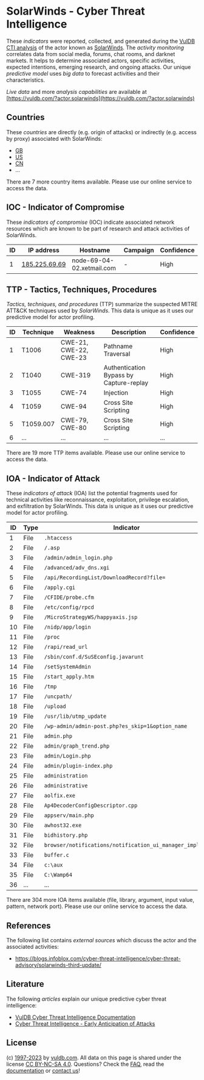 # SolarWinds - Cyber Threat Intelligence

These _indicators_ were reported, collected, and generated during the [VulDB CTI analysis](https://vuldb.com/?kb.cti) of the actor known as [SolarWinds](https://vuldb.com/?actor.solarwinds). The _activity monitoring_ correlates data from social media, forums, chat rooms, and darknet markets. It helps to determine associated actors, specific activities, expected intentions, emerging research, and ongoing attacks. Our unique _predictive model_ uses _big data_ to forecast activities and their characteristics.

_Live data_ and more _analysis capabilities_ are available at [https://vuldb.com/?actor.solarwinds](https://vuldb.com/?actor.solarwinds)

## Countries

These _countries_ are directly (e.g. origin of attacks) or indirectly (e.g. access by proxy) associated with SolarWinds:

* [GB](https://vuldb.com/?country.gb)
* [US](https://vuldb.com/?country.us)
* [CN](https://vuldb.com/?country.cn)
* ...

There are 7 more country items available. Please use our online service to access the data.

## IOC - Indicator of Compromise

These _indicators of compromise_ (IOC) indicate associated network resources which are known to be part of research and attack activities of SolarWinds.

ID | IP address | Hostname | Campaign | Confidence
-- | ---------- | -------- | -------- | ----------
1 | [185.225.69.69](https://vuldb.com/?ip.185.225.69.69) | node-69-04-02.xetmail.com | - | High

## TTP - Tactics, Techniques, Procedures

_Tactics, techniques, and procedures_ (TTP) summarize the suspected MITRE ATT&CK techniques used by _SolarWinds_. This data is unique as it uses our predictive model for actor profiling.

ID | Technique | Weakness | Description | Confidence
-- | --------- | -------- | ----------- | ----------
1 | T1006 | CWE-21, CWE-22, CWE-23 | Pathname Traversal | High
2 | T1040 | CWE-319 | Authentication Bypass by Capture-replay | High
3 | T1055 | CWE-74 | Injection | High
4 | T1059 | CWE-94 | Cross Site Scripting | High
5 | T1059.007 | CWE-79, CWE-80 | Cross Site Scripting | High
6 | ... | ... | ... | ...

There are 19 more TTP items available. Please use our online service to access the data.

## IOA - Indicator of Attack

These _indicators of attack_ (IOA) list the potential fragments used for technical activities like reconnaissance, exploitation, privilege escalation, and exfiltration by SolarWinds. This data is unique as it uses our predictive model for actor profiling.

ID | Type | Indicator | Confidence
-- | ---- | --------- | ----------
1 | File | `.htaccess` | Medium
2 | File | `/.asp` | Low
3 | File | `/admin/admin_login.php` | High
4 | File | `/advanced/adv_dns.xgi` | High
5 | File | `/api/RecordingList/DownloadRecord?file=` | High
6 | File | `/apply.cgi` | Medium
7 | File | `/CFIDE/probe.cfm` | High
8 | File | `/etc/config/rpcd` | High
9 | File | `/MicroStrategyWS/happyaxis.jsp` | High
10 | File | `/nidp/app/login` | High
11 | File | `/proc` | Low
12 | File | `/rapi/read_url` | High
13 | File | `/sbin/conf.d/SuSEconfig.javarunt` | High
14 | File | `/setSystemAdmin` | High
15 | File | `/start_apply.htm` | High
16 | File | `/tmp` | Low
17 | File | `/uncpath/` | Medium
18 | File | `/upload` | Low
19 | File | `/usr/lib/utmp_update` | High
20 | File | `/wp-admin/admin-post.php?es_skip=1&option_name` | High
21 | File | `admin.php` | Medium
22 | File | `admin/graph_trend.php` | High
23 | File | `admin/Login.php` | High
24 | File | `admin/plugin-index.php` | High
25 | File | `administration` | High
26 | File | `administrative` | High
27 | File | `aolfix.exe` | Medium
28 | File | `Ap4DecoderConfigDescriptor.cpp` | High
29 | File | `appserv/main.php` | High
30 | File | `awhost32.exe` | Medium
31 | File | `bidhistory.php` | High
32 | File | `browser/notifications/notification_ui_manager_impl.cc` | High
33 | File | `buffer.c` | Medium
34 | File | `c:\aux` | Low
35 | File | `C:\Wamp64` | Medium
36 | ... | ... | ...

There are 304 more IOA items available (file, library, argument, input value, pattern, network port). Please use our online service to access the data.

## References

The following list contains _external sources_ which discuss the actor and the associated activities:

* https://blogs.infoblox.com/cyber-threat-intelligence/cyber-threat-advisory/solarwinds-third-update/

## Literature

The following _articles_ explain our unique predictive cyber threat intelligence:

* [VulDB Cyber Threat Intelligence Documentation](https://vuldb.com/?kb.cti)
* [Cyber Threat Intelligence - Early Anticipation of Attacks](https://www.scip.ch/en/?labs.20201022)

## License

(c) [1997-2023](https://vuldb.com/?kb.changelog) by [vuldb.com](https://vuldb.com/?kb.about). All data on this page is shared under the license [CC BY-NC-SA 4.0](https://creativecommons.org/licenses/by-nc-sa/4.0/). Questions? Check the [FAQ](https://vuldb.com/?kb.faq), read the [documentation](https://vuldb.com/?kb) or [contact us](https://vuldb.com/?contact)!
